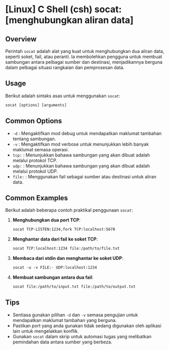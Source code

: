 # [Linux] C Shell (csh) socat: [menghubungkan aliran data]

## Overview
Perintah `socat` adalah alat yang kuat untuk menghubungkan dua aliran data, seperti soket, fail, atau peranti. Ia membolehkan pengguna untuk membuat sambungan antara pelbagai sumber dan destinasi, menjadikannya berguna dalam pelbagai situasi rangkaian dan pemprosesan data.

## Usage
Berikut adalah sintaks asas untuk menggunakan `socat`:

```csh
socat [options] [arguments]
```

## Common Options
- `-d` : Mengaktifkan mod debug untuk mendapatkan maklumat tambahan tentang sambungan.
- `-v` : Mengaktifkan mod verbose untuk menunjukkan lebih banyak maklumat semasa operasi.
- `tcp:` : Menunjukkan bahawa sambungan yang akan dibuat adalah melalui protokol TCP.
- `udp:` : Menunjukkan bahawa sambungan yang akan dibuat adalah melalui protokol UDP.
- `file:` : Menggunakan fail sebagai sumber atau destinasi untuk aliran data.

## Common Examples
Berikut adalah beberapa contoh praktikal penggunaan `socat`:

1. **Menghubungkan dua port TCP**:
   ```csh
   socat TCP-LISTEN:1234,fork TCP:localhost:5678
   ```

2. **Menghantar data dari fail ke soket TCP**:
   ```csh
   socat TCP:localhost:1234 file:/path/to/file.txt
   ```

3. **Membaca dari stdin dan menghantar ke soket UDP**:
   ```csh
   socat -u -v FILE:- UDP:localhost:1234
   ```

4. **Membuat sambungan antara dua fail**:
   ```csh
   socat file:/path/to/input.txt file:/path/to/output.txt
   ```

## Tips
- Sentiasa gunakan pilihan `-d` dan `-v` semasa pengujian untuk mendapatkan maklumat tambahan yang berguna.
- Pastikan port yang anda gunakan tidak sedang digunakan oleh aplikasi lain untuk mengelakkan konflik.
- Gunakan `socat` dalam skrip untuk automasi tugas yang melibatkan pemindahan data antara sumber yang berbeza.